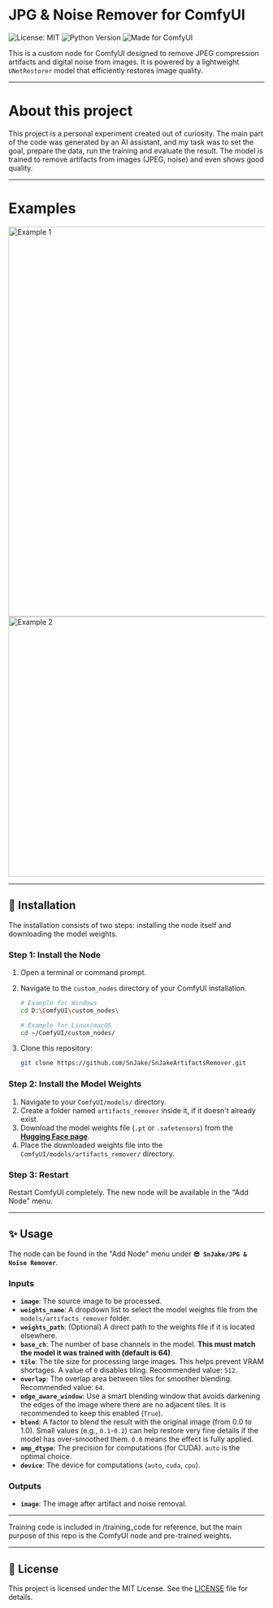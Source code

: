 # JPG & Noise Remover for ComfyUI

![License: MIT](https://img.shields.io/badge/License-MIT-yellow.svg)
![Python Version](https://img.shields.io/badge/python-3.10+-blue.svg)
![Made for ComfyUI](https://img.shields.io/badge/Made%20for-ComfyUI-blueviolet)

This is a custom node for ComfyUI designed to remove JPEG compression artifacts and digital noise from images. It is powered by a lightweight `UNetRestorer` model that efficiently restores image quality.

---

# About this project
This project is a personal experiment created out of curiosity. The main part of the code was generated by an AI assistant, and my task was to set the goal, prepare the data, run the training and evaluate the result. The model is trained to remove artifacts from images (JPEG, noise) and even shows good quality.

---

# Examples

<img width="1536" height="768" alt="Example 1" src="https://github.com/user-attachments/assets/1aea77af-b71a-433c-bdf2-6f0fb8fb297c" />
<img width="1024" height="512" alt="Example 2" src="https://github.com/user-attachments/assets/a406e9f2-0c52-4892-94f8-d0207aae6981" />

---

## 🚀 Installation

The installation consists of two steps: installing the node itself and downloading the model weights.

### Step 1: Install the Node

1.  Open a terminal or command prompt.
2.  Navigate to the `custom_nodes` directory of your ComfyUI installation.
    ```bash
    # Example for Windows
    cd D:\ComfyUI\custom_nodes\
    
    # Example for Linux/macOS
    cd ~/ComfyUI/custom_nodes/
    ```

3.  Clone this repository:
    ```bash
    git clone https://github.com/SnJake/SnJakeArtifactsRemover.git
    ```

### Step 2: Install the Model Weights

1.  Navigate to your `ComfyUI/models/` directory.
2.  Create a folder named `artifacts_remover` inside it, if it doesn't already exist.
3.  Download the model weights file (`.pt` or `.safetensors`) from the **[Hugging Face page](https://huggingface.co/SnJake/JPG_Noise_Remover)**.
4.  Place the downloaded weights file into the `ComfyUI/models/artifacts_remover/` directory.

### Step 3: Restart

Restart ComfyUI completely. The new node will be available in the "Add Node" menu.

---

## ✨ Usage

The node can be found in the "Add Node" menu under **`😎 SnJake/JPG & Noise Remover`**.

### Inputs

*   **`image`**: The source image to be processed.
*   **`weights_name`**: A dropdown list to select the model weights file from the `models/artifacts_remover` folder.
*   **`weights_path`**: (Optional) A direct path to the weights file if it is located elsewhere.
*   **`base_ch`**: The number of base channels in the model. **This must match the model it was trained with (default is 64)**.
*   **`tile`**: The tile size for processing large images. This helps prevent VRAM shortages. A value of `0` disables tiling. Recommended value: `512`.
*   **`overlap`**: The overlap area between tiles for smoother blending. Recommended value: `64`.
*   **`edge_aware_window`**: Use a smart blending window that avoids darkening the edges of the image where there are no adjacent tiles. It is recommended to keep this enabled (`True`).
*   **`blend`**: A factor to blend the result with the original image (from 0.0 to 1.0). Small values (e.g., `0.1`-`0.2`) can help restore very fine details if the model has over-smoothed them. `0.0` means the effect is fully applied.
*   **`amp_dtype`**: The precision for computations (for CUDA). `auto` is the optimal choice.
*   **`device`**: The device for computations (`auto`, `cuda`, `cpu`).

### Outputs

*   **`image`**: The image after artifact and noise removal.

---

Training code is included in /training_code for reference, but the main purpose of this repo is the ComfyUI node and pre-trained weights.

---

## 📜 License

This project is licensed under the MIT License. See the [LICENSE](https://github.com/SnJake/JPG-Artifacts-Noise-Cleaner/blob/main/LICENSE.md) file for details.
